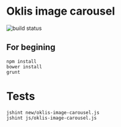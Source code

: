 # Oklis image carousel

![build status](https://travis-ci.org/IamEmpty/oklis-image-carousel.svg?branch=master "Build status")

## For begining ##

    npm install
    bower install
    grunt

# Tests

    jshint new/oklis-image-carousel.js
    jshint js/oklis-image-carousel.js
